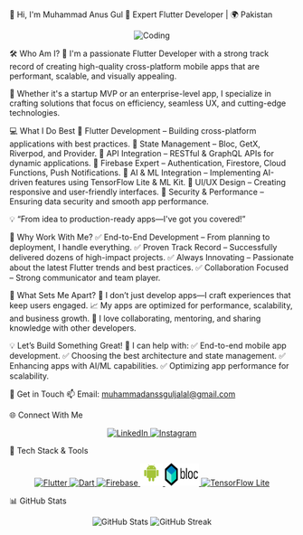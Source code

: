 👋 Hi, I'm Muhammad Anus Gul
🚀 Expert Flutter Developer | 🌍 Pakistan
<p align="center"> <img src="https://i.pinimg.com/originals/f1/e7/34/f1e734f9cade86fe737a9aa404ad5677.gif" alt="Coding" width="400"/> </p>
🛠 Who Am I?
🌟 I'm a passionate Flutter Developer with a strong track record of creating high-quality cross-platform mobile apps that are performant, scalable, and visually appealing.

💼 Whether it's a startup MVP or an enterprise-level app, I specialize in crafting solutions that focus on efficiency, seamless UX, and cutting-edge technologies.

💻 What I Do Best
🔹 Flutter Development – Building cross-platform applications with best practices.
🔹 State Management – Bloc, GetX, Riverpod, and Provider.
🔹 API Integration – RESTful & GraphQL APIs for dynamic applications.
🔹 Firebase Expert – Authentication, Firestore, Cloud Functions, Push Notifications.
🔹 AI & ML Integration – Implementing AI-driven features using TensorFlow Lite & ML Kit.
🔹 UI/UX Design – Creating responsive and user-friendly interfaces.
🔹 Security & Performance – Ensuring data security and smooth app performance.

💡 “From idea to production-ready apps—I've got you covered!”

🚀 Why Work With Me?
✅ End-to-End Development – From planning to deployment, I handle everything.
✅ Proven Track Record – Successfully delivered dozens of high-impact projects.
✅ Always Innovating – Passionate about the latest Flutter trends and best practices.
✅ Collaboration Focused – Strong communicator and team player.

🌟 What Sets Me Apart?
📱 I don’t just develop apps—I craft experiences that keep users engaged.
📈 My apps are optimized for performance, scalability, and business growth.
🤝 I love collaborating, mentoring, and sharing knowledge with other developers.

💡 Let’s Build Something Great!
💬 I can help with:
✅ End-to-end mobile app development.
✅ Choosing the best architecture and state management.
✅ Enhancing apps with AI/ML capabilities.
✅ Optimizing app performance for scalability.

📧 Get in Touch
📫 Email: muhammadanssguljalal@gmail.com

🌐 Connect With Me
<p align="center"> <a href="https://www.linkedin.com/in/muhammadanusgull" target="_blank"> <img src="https://img.shields.io/badge/LinkedIn-blue?style=for-the-badge&logo=linkedin&logoColor=white" alt="LinkedIn"/> </a> <a href="https://instagram.com/muhammadanssgul" target="_blank"> <img src="https://img.shields.io/badge/Instagram-E4405F?style=for-the-badge&logo=instagram&logoColor=white" alt="Instagram"/> </a> </p>
🔧 Tech Stack & Tools
<p align="center"> <a href="https://flutter.dev" target="_blank"> <img src="https://www.vectorlogo.zone/logos/flutterio/flutterio-icon.svg" alt="Flutter" width="40" height="40"/> </a> <a href="https://dart.dev" target="_blank"> <img src="https://www.vectorlogo.zone/logos/dartlang/dartlang-icon.svg" alt="Dart" width="40" height="40"/> </a> <a href="https://firebase.google.com/" target="_blank"> <img src="https://www.vectorlogo.zone/logos/firebase/firebase-icon.svg" alt="Firebase" width="40" height="40"/> </a> <a href="https://developer.android.com" target="_blank"> <img src="https://raw.githubusercontent.com/devicons/devicon/master/icons/android/android-original-wordmark.svg" alt="Android" width="40" height="40"/> </a> <a href="https://bloclibrary.dev" target="_blank"> <img src="https://raw.githubusercontent.com/felangel/bloc/master/docs/assets/bloc_logo_full.png" alt="Bloc" width="60" height="40"/> </a> <a href="https://www.tensorflow.org/lite" target="_blank"> <img src="https://www.vectorlogo.zone/logos/tensorflow/tensorflow-icon.svg" alt="TensorFlow Lite" width="40" height="40"/> </a> </p>
📊 GitHub Stats
<p align="center"> <img src="https://github-readme-stats.vercel.app/api?username=AnssGul&show_icons=true&theme=radical" alt="GitHub Stats" width="400"/> <img src="https://github-readme-streak-stats.herokuapp.com/?user=AnssGul&theme=radical" alt="GitHub Streak" width="400"/> </p>

